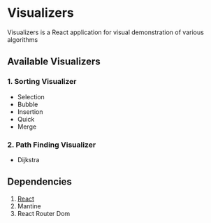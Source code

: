 # Visualizers

Visualizers is a React application for visual demonstration of various algorithms

## Available Visualizers

### 1. Sorting Visualizer

- Selection
- Bubble
- Insertion
- Quick
- Merge

### 2. Path Finding Visualizer

- Dijkstra

## Dependencies

1. [React](https://react.dev/)
2. Mantine
3. React Router Dom
